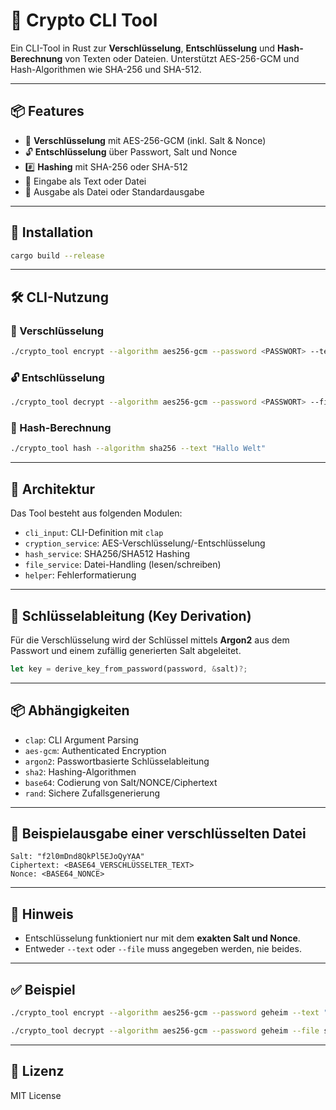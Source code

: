 # 🔐 Crypto CLI Tool

Ein CLI-Tool in Rust zur **Verschlüsselung**, **Entschlüsselung** und **Hash-Berechnung** von Texten oder Dateien. Unterstützt AES-256-GCM und Hash-Algorithmen wie SHA-256 und SHA-512.

---

## 📦 Features

- 🔐 **Verschlüsselung** mit AES-256-GCM (inkl. Salt & Nonce)
- 🔓 **Entschlüsselung** über Passwort, Salt und Nonce
- #️⃣ **Hashing** mit SHA-256 oder SHA-512
- 📄 Eingabe als Text oder Datei
- 🧾 Ausgabe als Datei oder Standardausgabe

---

## 🚀 Installation

```bash
cargo build --release
```

---

## 🛠️ CLI-Nutzung

### 🔐 Verschlüsselung

```bash
./crypto_tool encrypt --algorithm aes256-gcm --password <PASSWORT> --text "Hallo Welt" --output encrypted.txt
```

### 🔓 Entschlüsselung

```bash
./crypto_tool decrypt --algorithm aes256-gcm --password <PASSWORT> --file encrypted.txt --salt <BASE64_SALT> --nonce <BASE64_NONCE> --output decrypted.txt
```

### 🧾 Hash-Berechnung

```bash
./crypto_tool hash --algorithm sha256 --text "Hallo Welt"
```

---

## 🧠 Architektur

Das Tool besteht aus folgenden Modulen:

- `cli_input`: CLI-Definition mit `clap`
- `cryption_service`: AES-Verschlüsselung/-Entschlüsselung
- `hash_service`: SHA256/SHA512 Hashing
- `file_service`: Datei-Handling (lesen/schreiben)
- `helper`: Fehlerformatierung

---

## 🔑 Schlüsselableitung (Key Derivation)

Für die Verschlüsselung wird der Schlüssel mittels **Argon2** aus dem Passwort und einem zufällig generierten Salt abgeleitet.

```rust
let key = derive_key_from_password(password, &salt)?;
```

---

## 📦 Abhängigkeiten

- `clap`: CLI Argument Parsing
- `aes-gcm`: Authenticated Encryption
- `argon2`: Passwortbasierte Schlüsselableitung
- `sha2`: Hashing-Algorithmen
- `base64`: Codierung von Salt/NONCE/Ciphertext
- `rand`: Sichere Zufallsgenerierung

---

## 📁 Beispielausgabe einer verschlüsselten Datei

```text
Salt: "f2l0mDnd8QkPl5EJoQyYAA"
Ciphertext: <BASE64_VERSCHLÜSSELTER_TEXT>
Nonce: <BASE64_NONCE>
```

---

## 📌 Hinweis

- Entschlüsselung funktioniert nur mit dem **exakten Salt und Nonce**.
- Entweder `--text` oder `--file` muss angegeben werden, nie beides.

---

## ✅ Beispiel

```bash
./crypto_tool encrypt --algorithm aes256-gcm --password geheim --text "Vertraulich" --output secret.txt
```

```bash
./crypto_tool decrypt --algorithm aes256-gcm --password geheim --file secret.txt --salt <SALT> --nonce <NONCE>
```

---

## 📝 Lizenz

MIT License
